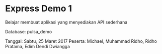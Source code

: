 # Express Demo 1

Belajar membuat aplikasi yang menyediakan API sederhana

Database: pulsa_demo

Tanggal: Sabtu, 25 Maret 2017
Peserta: Michael, Muhammad Ridho, Ridho Pratama, Edim Dendi Dwiangga
